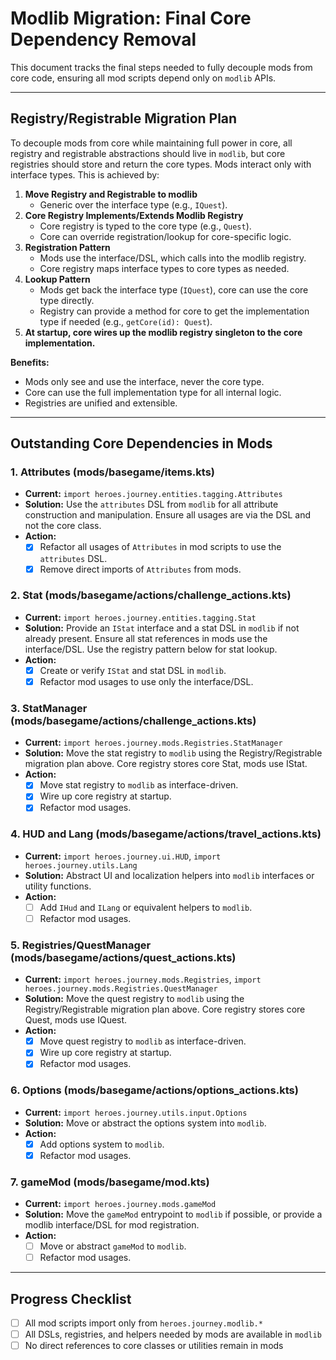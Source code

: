 # Modlib Migration: Final Core Dependency Removal

This document tracks the final steps needed to fully decouple mods from core code, ensuring all mod scripts depend only on `modlib` APIs.

---

## Registry/Registrable Migration Plan

To decouple mods from core while maintaining full power in core, all registry and registrable abstractions should live in `modlib`, but core registries should store and return the core types. Mods interact only with interface types. This is achieved by:

1. **Move Registry and Registrable to modlib**
   - Generic over the interface type (e.g., `IQuest`).
2. **Core Registry Implements/Extends Modlib Registry**
   - Core registry is typed to the core type (e.g., `Quest`).
   - Core can override registration/lookup for core-specific logic.
3. **Registration Pattern**
   - Mods use the interface/DSL, which calls into the modlib registry.
   - Core registry maps interface types to core types as needed.
4. **Lookup Pattern**
   - Mods get back the interface type (`IQuest`), core can use the core type directly.
   - Registry can provide a method for core to get the implementation type if needed (e.g., `getCore(id): Quest`).
5. **At startup, core wires up the modlib registry singleton to the core implementation.**

**Benefits:**
- Mods only see and use the interface, never the core type.
- Core can use the full implementation type for all internal logic.
- Registries are unified and extensible.

---

## Outstanding Core Dependencies in Mods

### 1. Attributes (mods/basegame/items.kts)
- **Current:** `import heroes.journey.entities.tagging.Attributes`
- **Solution:** Use the `attributes` DSL from `modlib` for all attribute construction and manipulation. Ensure all usages are via the DSL and not the core class.
- **Action:**
  - [x] Refactor all usages of `Attributes` in mod scripts to use the `attributes` DSL.
  - [x] Remove direct imports of `Attributes` from mods.

### 2. Stat (mods/basegame/actions/challenge_actions.kts)
- **Current:** `import heroes.journey.entities.tagging.Stat`
- **Solution:** Provide an `IStat` interface and a stat DSL in `modlib` if not already present. Ensure all stat references in mods use the interface/DSL. Use the registry pattern below for stat lookup.
- **Action:**
  - [x] Create or verify `IStat` and stat DSL in `modlib`.
  - [x] Refactor mod usages to use only the interface/DSL.

### 3. StatManager (mods/basegame/actions/challenge_actions.kts)
- **Current:** `import heroes.journey.mods.Registries.StatManager`
- **Solution:** Move the stat registry to `modlib` using the Registry/Registrable migration plan above. Core registry stores core Stat, mods use IStat.
- **Action:**
  - [x] Move stat registry to `modlib` as interface-driven.
  - [x] Wire up core registry at startup.
  - [x] Refactor mod usages.

### 4. HUD and Lang (mods/basegame/actions/travel_actions.kts)
- **Current:** `import heroes.journey.ui.HUD`, `import heroes.journey.utils.Lang`
- **Solution:** Abstract UI and localization helpers into `modlib` interfaces or utility functions.
- **Action:**
  - [ ] Add `IHud` and `ILang` or equivalent helpers to `modlib`.
  - [ ] Refactor mod usages.

### 5. Registries/QuestManager (mods/basegame/actions/quest_actions.kts)
- **Current:** `import heroes.journey.mods.Registries`, `import heroes.journey.mods.Registries.QuestManager`
- **Solution:** Move the quest registry to `modlib` using the Registry/Registrable migration plan above. Core registry stores core Quest, mods use IQuest.
- **Action:**
  - [x] Move quest registry to `modlib` as interface-driven.
  - [x] Wire up core registry at startup.
  - [x] Refactor mod usages.

### 6. Options (mods/basegame/actions/options_actions.kts)
- **Current:** `import heroes.journey.utils.input.Options`
- **Solution:** Move or abstract the options system into `modlib`.
- **Action:**
  - [x] Add options system to `modlib`.
  - [x] Refactor mod usages.

### 7. gameMod (mods/basegame/mod.kts)
- **Current:** `import heroes.journey.mods.gameMod`
- **Solution:** Move the `gameMod` entrypoint to `modlib` if possible, or provide a modlib interface/DSL for mod registration.
- **Action:**
  - [ ] Move or abstract `gameMod` to `modlib`.
  - [ ] Refactor mod usages.

---

## Progress Checklist
- [ ] All mod scripts import only from `heroes.journey.modlib.*`
- [ ] All DSLs, registries, and helpers needed by mods are available in `modlib`
- [ ] No direct references to core classes or utilities remain in mods 
